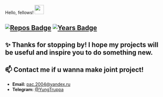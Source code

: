 Hello, fellows! <img src="https://raw.githubusercontent.com/MartinHeinz/MartinHeinz/master/wave.gif" width="30px">
## [![Repos Badge](https://badges.pufler.dev/repos/pavel195)](https://badges.pavel195.dev) [![Years Badge](https://badges.pufler.dev/years/pavel195)](https://badges.pavel195.dev)
## ✨ Thanks for stopping by! I hope my projects will be useful and inspire you to do something new.
## 📫 Contact me if u wanna make joint project!

- **Email:** pac.2004@yandex.ru
- **Telegram:** [@YungTruppa](https://t.me/YungTruppa)
